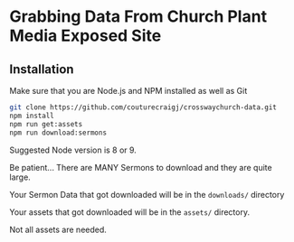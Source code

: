 # Grabbing Data From Church Plant Media Exposed Site

## Installation

Make sure that you are Node.js and NPM installed as well as Git

```bash
git clone https://github.com/couturecraigj/crosswaychurch-data.git
npm install
npm run get:assets
npm run download:sermons
```

Suggested Node version is 8 or 9.

Be patient... There are MANY Sermons to download and they are quite large.

Your Sermon Data that got downloaded will be in the `downloads/` directory

Your assets that got downloaded will be in the `assets/` directory.

Not all assets are needed.
